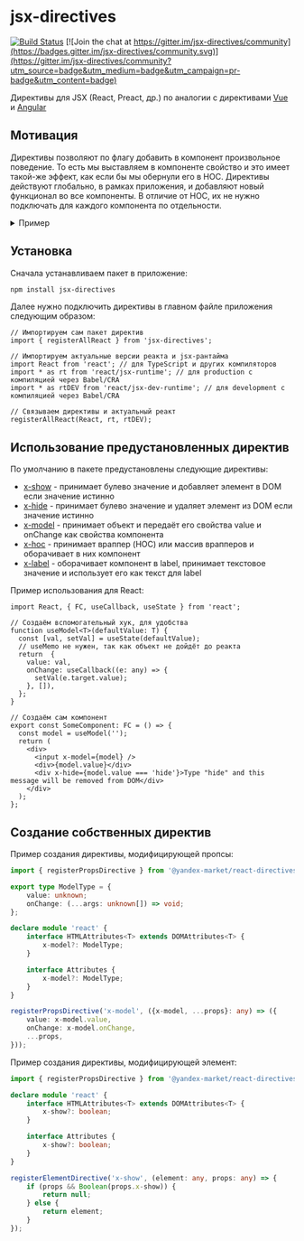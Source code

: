 # jsx-directives

[![Build Status](https://travis-ci.org/yandex/jsx-directives.svg?branch=master)](https://travis-ci.org/yandex/jsx-directives)
[![Join the chat at https://gitter.im/jsx-directives/community](https://badges.gitter.im/jsx-directives/community.svg)](https://gitter.im/jsx-directives/community?utm_source=badge&utm_medium=badge&utm_campaign=pr-badge&utm_content=badge)

Директивы для JSX (React, Preact, др.) по аналогии с директивами [Vue](https://ru.vuejs.org/v2/guide/custom-directive.html) и [Angular](https://angular.io/guide/attribute-directives)

## Мотивация

Директивы позволяют по флагу добавить в компонент произвольное поведение. 
То есть мы выставляем в компоненте свойство и это имеет такой-же эффект, как если бы мы обернули его в HOC.
Директивы действуют глобально, в рамках приложения, и добавляют новый функционал во все компоненты. В отличие от HOC, их не нужно подключать для каждого компонента по отдельности.

<details>
<summary>Пример</summary>

Например, можно создать свойство для показа или скрытия элемента.
Тогда такой код:
    
```tsx
<div>
  {isVisible && <SomeElement />}
</div>
```
    
можно переписать так:
    
```tsx
<div>
  <SomeElement x-show={isVisible} />
</div>
```
    
В результате наш код стало проще читать и редактировать.
</details>

## Установка

Сначала устанавливаем пакет в приложение:
```bash
npm install jsx-directives
```

Далее нужно подключить директивы в главном файле приложения следующим образом:
```tsx
// Импортируем сам пакет директив
import { registerAllReact } from 'jsx-directives';

// Импортируем актуальные версии реакта и jsx-рантайма
import React from 'react'; // для TypeScript и других компиляторов
import * as rt from 'react/jsx-runtime'; // для production с компиляцией через Babel/CRA
import * as rtDEV from 'react/jsx-dev-runtime'; // для development с компиляцией через Babel/CRA

// Связываем директивы и актуальный реакт
registerAllReact(React, rt, rtDEV);
```

## Использование предустановленных директив

По умолчанию в пакете предустановлены следующие директивы:

- [x-show](https://github.com/yandex/jsx-directives/blob/master/docs/x-show.md) - принимает булево значение и добавляет элемент в DOM если значение истинно
- [x-hide](https://github.com/yandex/jsx-directives/blob/master/docs/x-hide.md) - принимает булево значение и удаляет элемент из DOM если значение истинно
- [x-model](https://github.com/yandex/jsx-directives/blob/master/docs/x-model.md) - принимает объект и передаёт его свойства value и onChange как свойства компонента
- [x-hoc](https://github.com/yandex/jsx-directives/blob/master/docs/x-hoc.md) - принимает враппер (HOC) или массив врапперов и оборачивает в них компонент
- [x-label](https://github.com/yandex/jsx-directives/blob/master/docs/x-label.md) - оборачивает компонент в label, принимает текстовое значение и использует его как текст для label

Пример использования для React:
```tsx
import React, { FC, useCallback, useState } from 'react';

// Создаём вспомогательный хук, для удобства
function useModel<T>(defaultValue: T) {
  const [val, setVal] = useState(defaultValue);
  // useMemo не нужен, так как объект не дойдёт до реакта
  return  {
    value: val,
    onChange: useCallback((e: any) => {
      setVal(e.target.value);
    }, []),
  };
}

// Создаём сам компонент
export const SomeComponent: FC = () => {
  const model = useModel('');
  return (
    <div>
      <input x-model={model} />
      <div>{model.value}</div>
      <div x-hide={model.value === 'hide'}>Type "hide" and this message will be removed from DOM</div>
    </div>
  );
};
```

## Создание собственных директив

Пример создания директивы, модифицирующей пропсы:
```typescript
import { registerPropsDirective } from '@yandex-market/react-directives';

export type ModelType = {
    value: unknown;
    onChange: (...args: unknown[]) => void;
};

declare module 'react' {
    interface HTMLAttributes<T> extends DOMAttributes<T> {
        x-model?: ModelType;
    }

    interface Attributes {
        x-model?: ModelType;
    }
}

registerPropsDirective('x-model', ({x-model, ...props}: any) => ({
    value: x-model.value,
    onChange: x-model.onChange,
    ...props,
}));
```

Пример создания директивы, модифицирующей элемент:
```typescript
import { registerPropsDirective } from '@yandex-market/react-directives';

declare module 'react' {
    interface HTMLAttributes<T> extends DOMAttributes<T> {
        x-show?: boolean;
    }

    interface Attributes {
        x-show?: boolean;
    }
}

registerElementDirective('x-show', (element: any, props: any) => {
    if (props && Boolean(props.x-show)) {
        return null;
    } else {
        return element;
    }
});
```
